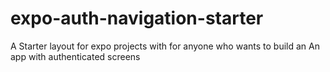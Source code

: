 # expo-auth-navigation-starter
A Starter layout for expo projects with for anyone who wants to build an An app with authenticated screens
